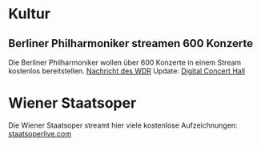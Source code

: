 # Kultur

## Berliner Philharmoniker streamen 600 Konzerte
Die Berliner Philharmoniker wollen über 600 Konzerte in einem Stream kostenlos bereitstellen. [Nachricht des WDR](https://www1.wdr.de/kultur/kulturnachrichten/berliner-philharmoniker-coronavirus-100.html)
Update: [Digital Concert Hall](https://www.digitalconcerthall.com/concert/52528/?a=twitter&c=true)

# Wiener Staatsoper
Die Wiener Staatsoper streamt hier viele kostenlose Aufzeichnungen:
[staatsoperlive.com](https://www.staatsoperlive.com/)

